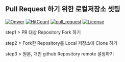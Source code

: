 ## Pull Request 하기 위한 로컬저장소 셋팅

[![Onwer](https://img.shields.io/badge/owner-sksggg123-blue.svg)](https://sksggg123.github.io/)
[![HitCount](http://hits.dwyl.io/sksggg123/Pull_Request.svg)](http://hits.dwyl.io/sksggg123/Pull_Request) 
[![pull_request](https://img.shields.io/github/issues-pr/sksggg123/Pull_Request.svg?style=flat)](https://github.com/sksggg123/Pull_Request/pulls) 
[![License](https://img.shields.io/github/license/sksggg123/Pull_Request.svg?style=flat)](https://github.com/sksggg123/Pull_Request/blob/master/LICENSE)

step1 > PR 대상 Repository Fork 하기

step2 > Fork한 Repository를 Local 저장소에 Clone 하기

step3 > 원본, 개인 github Repository remote 설정하기

